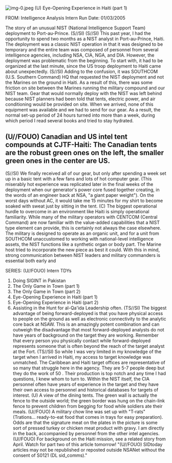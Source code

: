 ![img-0.jpeg](img-0.jpeg)
(U) Eye-Opening Experience in Haiti (part 1)

FROM:
Intelligence Analysis Intern
Run Date: 01/03/2005

The story of an unusual NIST (National Intelligence Support Team) deployment to Port-au-Prince. (S//SI)
(S//SI) This past year, I had the opportunity to spend two months as a NIST analyst in Port-au-Prince, Haiti. The deployment was a classic NIST operation in that it was designed to be temporary and the entire team was composed of personnel from several intelligence agencies, including NSA, CIA, NGA, and DIA. However, the deployment was problematic from the beginning. To start with, it had to be organized at the last minute, since the US troop deployment to Haiti came about unexpectedly.
(S//SI) Adding to the confusion, it was SOUTHCOM (U.S. Southern Command) HQ that requested the NIST deployment and not the Marines on the ground in Haiti. As a result of this, there was some friction on site between the Marines running the military compound and our NIST team. Gear that would normally deploy with the NIST was left behind because NIST planners had been told that tents, electric power, and air conditioning would be provided on site. When we arrived, none of this equipment was available and we had to send for our gear. As a result, the normal set-up period of 24 hours turned into more than a week, during which period I read several books and tried to stay hydrated.

## (U//FOUO) Canadian and US intel tent compounds at CJTF-Haiti: The Canadian tents are the robust green ones on the left, the smaller green ones in the center are US.

(S//SI) We finally received all of our gear, but only after spending a week set up in a basic tent with a few fans and lots of hot computer gear. (This miserably hot experience was replicated later in the final weeks of the deployment when our generator's power core fused together creating, in the words of an engineer back at NSA, "a giant paper weight"). On the worst days without AC, it would take me 15 minutes for my shirt to become soaked with sweat just by sitting in the tent.
(C) The biggest operational hurdle to overcome in an environment like Haiti is simply operational familiarity. While many of the military operators with CENTCOM (Central Command) are now familiar with the value-added capabilities that a NIST type element can provide, this is certainly not always the case elsewhere. The military is designed to operate as an organic unit, and for a unit from SOUTHCOM unaccustomed to working with national-level intelligence assets, the NIST functions like a synthetic organ or body part. The Marine host tried to incorporate the new piece as best it could. With this in mind, strong communication between NIST leaders and military commanders is essential both early and

SERIES:
(U//FOUO) Intern TDYs

1. Doing SIGINT in Pakistan
2. The Only Game in Town (part 1)
3. The Only Game in Town (part 2)
4. Eye-Opening Experience in Haiti (part 1)
5. Eye-Opening Experience in Haiti (part 2)
6. Assisting in the Hunt for al-Qa'ida Leadership
often.
(TS//SI) The biggest advantage of being forward-deployed is that you have physical access to people on the ground as well as electronic connectivity to the analytic core back at NSAW. This is an amazingly potent combination and can outweigh the disadvantage that most forward-deployed analysts do not have years of background on the target they are working. Remember that every person you physically contact while forward-deployed represents someone that is often beyond the reach of the target analyst at the Fort.
(TS//SI) So while I was very limited in my knowledge of the target when I arrived in Haiti, my access to target knowledge was unmatched. The Caribbean and Haiti target offices are representative of so many that struggle here in the agency. They are 5-7 people deep but they do the work of 50 . Their production is top notch and any time I had questions, I knew whom to turn to. Within the NIST itself, the CIA personnel often have years of experience in the target and they have their own access to personnel and historical databases for targets of interest.
(U) A view of the dining tents. The green wall is actually the fence to the outside world; the green border was hung on the chain-link fence to prevent children from begging for food while soldiers ate their meals.
(U//FOUO) A military chow line was set up with "T-rats" (Trations... ready-to-eat food that comes in trays for easy preparation). Odds are that the signature meat on the plates in the picture is some sort of pressed turkey or chicken meat product with gravy. I am directly in the back, accompanied by personnel from the other intel agencies.
(U//FOUO) For background on the Haiti mission, see a related story from April. Watch for part two of this article tomorrow!
"(U//FOUO) SIDtoday articles may not be republished or reposted outside NSANet without the consent of S0121 (DL sid_comms)."

